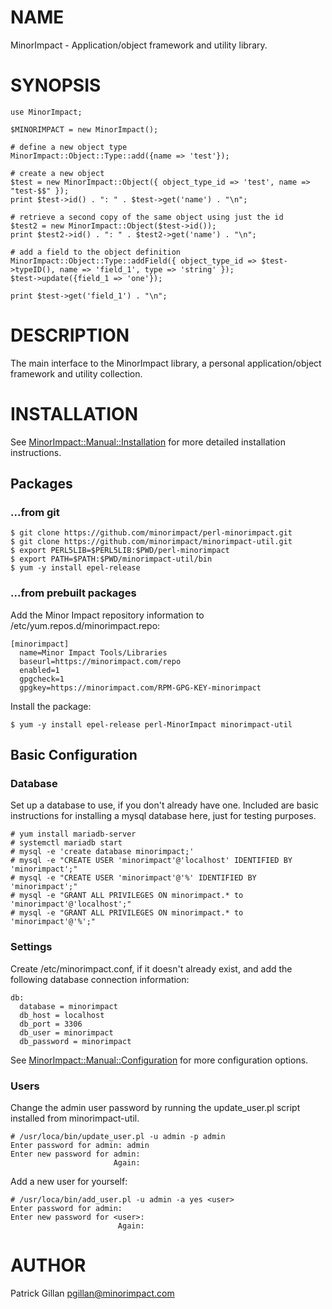 # NAME

MinorImpact - Application/object framework and utility library.

# SYNOPSIS

    use MinorImpact;

    $MINORIMPACT = new MinorImpact();

    # define a new object type
    MinorImpact::Object::Type::add({name => 'test'});

    # create a new object 
    $test = new MinorImpact::Object({ object_type_id => 'test', name => "test-$$" });
    print $test->id() . ": " . $test->get('name') . "\n";

    # retrieve a second copy of the same object using just the id
    $test2 = new MinorImpact::Object($test->id());
    print $test2->id() . ": " . $test2->get('name') . "\n";

    # add a field to the object definition
    MinorImpact::Object::Type::addField({ object_type_id => $test->typeID(), name => 'field_1', type => 'string' });
    $test->update({field_1 => 'one'});

    print $test->get('field_1') . "\n";

# DESCRIPTION

The main interface to the MinorImpact library, a personal application/object framework and utility collection.

# INSTALLATION

See [MinorImpact::Manual::Installation](./MinorImpact_Manual_Installation.md) for more detailed
installation instructions.

## Packages

### ...from git

    $ git clone https://github.com/minorimpact/perl-minorimpact.git
    $ git clone https://github.com/minorimpact/minorimpact-util.git
    $ export PERL5LIB=$PERL5LIB:$PWD/perl-minorimpact
    $ export PATH=$PATH:$PWD/minorimpact-util/bin
    $ yum -y install epel-release

### ...from prebuilt packages

Add the Minor Impact repository information to /etc/yum.repos.d/minorimpact.repo:

    [minorimpact]
      name=Minor Impact Tools/Libraries
      baseurl=https://minorimpact.com/repo
      enabled=1
      gpgcheck=1
      gpgkey=https://minorimpact.com/RPM-GPG-KEY-minorimpact

Install the package:

    $ yum -y install epel-release perl-MinorImpact minorimpact-util

## Basic Configuration

### Database

Set up a database to use, if you don't already have one.  Included are basic instructions for installing a mysql database here, just for testing purposes.

    # yum install mariadb-server
    # systemctl mariadb start
    # mysql -e 'create database minorimpact;'
    # mysql -e "CREATE USER 'minorimpact'@'localhost' IDENTIFIED BY 'minorimpact';"
    # mysql -e "CREATE USER 'minorimpact'@'%' IDENTIFIED BY 'minorimpact';"
    # mysql -e "GRANT ALL PRIVILEGES ON minorimpact.* to 'minorimpact'@'localhost';"
    # mysql -e "GRANT ALL PRIVILEGES ON minorimpact.* to 'minorimpact'@'%';"

### Settings

Create /etc/minorimpact.conf, if it doesn't already exist, and add the following database connection information:

    db:
      database = minorimpact
      db_host = localhost
      db_port = 3306
      db_user = minorimpact
      db_password = minorimpact

See [MinorImpact::Manual::Configuration](./MinorImpact_Manual_Configuration.md) for more configuration options.

### Users

Change the admin user password by running the update\_user.pl script installed from minorimpact-util.

    # /usr/loca/bin/update_user.pl -u admin -p admin 
    Enter password for admin: admin
    Enter new password for admin:
                           Again:

Add a new user for yourself:

    # /usr/loca/bin/add_user.pl -u admin -a yes <user>
    Enter password for admin: 
    Enter new password for <user>:
                            Again:

# AUTHOR

Patrick Gillan <pgillan@minorimpact.com>
